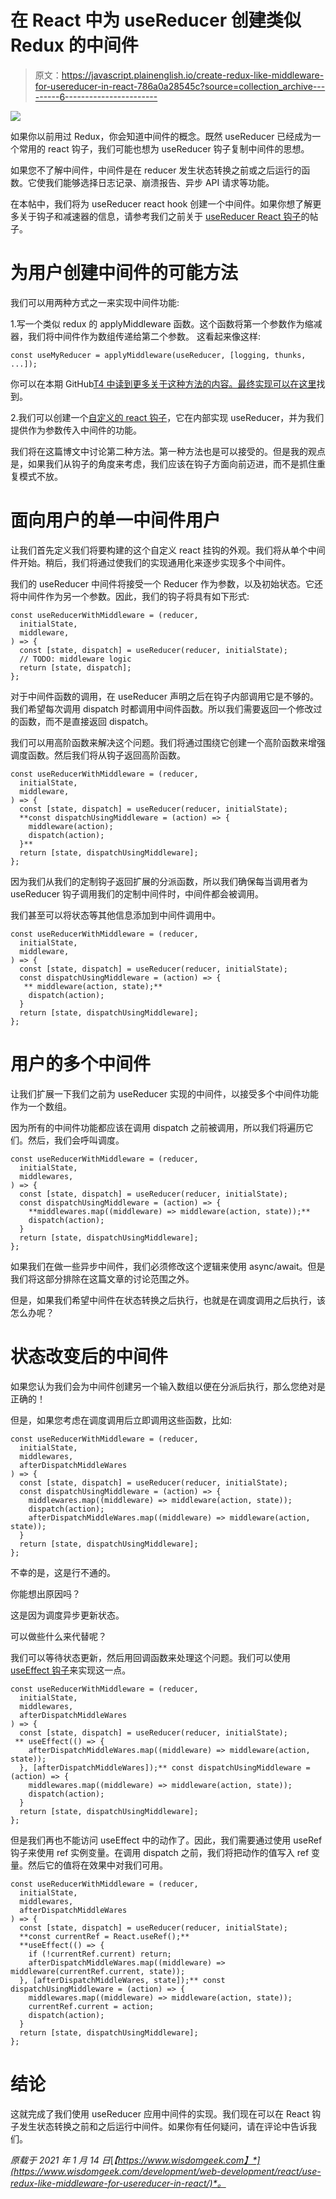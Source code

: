 # 在 React 中为 useReducer 创建类似 Redux 的中间件

> 原文：<https://javascript.plainenglish.io/create-redux-like-middleware-for-usereducer-in-react-786a0a28545c?source=collection_archive---------6----------------------->

![](img/b27a2fb2921b3345a4f2793e57db8428.png)

如果你以前用过 Redux，你会知道中间件的概念。既然 useReducer 已经成为一个常用的 react 钩子，我们可能也想为 useReducer 钩子复制中间件的思想。

如果您不了解中间件，中间件是在 reducer 发生状态转换之前或之后运行的函数。它使我们能够选择日志记录、崩溃报告、异步 API 请求等功能。

在本帖中，我们将为 useReducer react hook 创建一个中间件。如果你想了解更多关于钩子和减速器的信息，请参考我们之前关于 [useReducer React 钩子](https://www.wisdomgeek.com/development/web-development/react/understanding-the-usereducer-hook-in-react/)的帖子。

# 为用户创建中间件的可能方法

我们可以用两种方式之一来实现中间件功能:

1.写一个类似 redux 的 applyMiddleware 函数。这个函数将第一个参数作为缩减器，我们将中间件作为数组传递给第二个参数。
这看起来像这样:

```
const useMyReducer = applyMiddleware(useReducer, [logging, thunks, ...]);
```

你可以在本期 GitHub[T4 中读到更多关于这种方法的内容。最终实现可以在](https://github.com/streamich/react-use/issues/164)[这里](https://github.com/streamich/react-use/blob/master/src/createReducer.ts)找到。

2.我们可以创建一个[自定义的 react 钩子](https://www.wisdomgeek.com/development/web-development/react/how-to-write-your-own-custom-react-hooks/)，它在内部实现 useReducer，并为我们提供作为参数传入中间件的功能。

我们将在这篇博文中讨论第二种方法。第一种方法也是可以接受的。但是我的观点是，如果我们从钩子的角度来考虑，我们应该在钩子方面向前迈进，而不是抓住重复模式不放。

# 面向用户的单一中间件用户

让我们首先定义我们将要构建的这个自定义 react 挂钩的外观。我们将从单个中间件开始。稍后，我们将通过使我们的实现通用化来逐步实现多个中间件。

我们的 useReducer 中间件将接受一个 Reducer 作为参数，以及初始状态。它还将中间件作为另一个参数。因此，我们的钩子将具有如下形式:

```
const useReducerWithMiddleware = (reducer,
  initialState,
  middleware,
) => {
  const [state, dispatch] = useReducer(reducer, initialState);
  // TODO: middleware logic 
  return [state, dispatch];
};
```

对于中间件函数的调用，在 useReducer 声明之后在钩子内部调用它是不够的。我们希望每次调用 dispatch 时都调用中间件函数。所以我们需要返回一个修改过的函数，而不是直接返回 dispatch。

我们可以用高阶函数来解决这个问题。我们将通过围绕它创建一个高阶函数来增强调度函数。然后我们将从钩子返回高阶函数。

```
const useReducerWithMiddleware = (reducer,
  initialState,
  middleware,
) => {
  const [state, dispatch] = useReducer(reducer, initialState);
  **const dispatchUsingMiddleware = (action) => {
    middleware(action);
    dispatch(action);
  }**
  return [state, dispatchUsingMiddleware];
};
```

因为我们从我们的定制钩子返回扩展的分派函数，所以我们确保每当调用者为 useReducer 钩子调用我们的定制中间件时，中间件都会被调用。

我们甚至可以将状态等其他信息添加到中间件调用中。

```
const useReducerWithMiddleware = (reducer,
  initialState,
  middleware,
) => {
  const [state, dispatch] = useReducer(reducer, initialState);
  const dispatchUsingMiddleware = (action) => {
   ** middleware(action, state);**
    dispatch(action);
  }
  return [state, dispatchUsingMiddleware];
};
```

# 用户的多个中间件

让我们扩展一下我们之前为 useReducer 实现的中间件，以接受多个中间件功能作为一个数组。

因为所有的中间件功能都应该在调用 dispatch 之前被调用，所以我们将遍历它们。然后，我们会呼叫调度。

```
const useReducerWithMiddleware = (reducer,
  initialState,
  middlewares,
) => {
  const [state, dispatch] = useReducer(reducer, initialState);
  const dispatchUsingMiddleware = (action) => {
    **middlewares.map((middleware) => middleware(action, state));**
    dispatch(action);
  }
  return [state, dispatchUsingMiddleware];
};
```

如果我们在做一些异步中间件，我们必须修改这个逻辑来使用 async/await。但是我们将这部分排除在这篇文章的讨论范围之外。

但是，如果我们希望中间件在状态转换之后执行，也就是在调度调用之后执行，该怎么办呢？

# 状态改变后的中间件

如果您认为我们会为中间件创建另一个输入数组以便在分派后执行，那么您绝对是正确的！

但是，如果您考虑在调度调用后立即调用这些函数，比如:

```
const useReducerWithMiddleware = (reducer,
  initialState,
  middlewares,
  afterDispatchMiddleWares
) => {
  const [state, dispatch] = useReducer(reducer, initialState);
  const dispatchUsingMiddleware = (action) => {
    middlewares.map((middleware) => middleware(action, state));
    dispatch(action);
    afterDispatchMiddleWares.map((middleware) => middleware(action, state));
  }
  return [state, dispatchUsingMiddleware];
};
```

不幸的是，这是行不通的。

你能想出原因吗？

这是因为调度异步更新状态。

可以做些什么来代替呢？

我们可以等待状态更新，然后用回调函数来处理这个问题。我们可以使用 [useEffect 钩子](https://www.wisdomgeek.com/development/web-development/react/react-hooks-and-local-storage-lets-build-a-todo-app/)来实现这一点。

```
const useReducerWithMiddleware = (reducer,
  initialState,
  middlewares,
  afterDispatchMiddleWares
) => {
  const [state, dispatch] = useReducer(reducer, initialState);
 ** useEffect(() => {
    afterDispatchMiddleWares.map((middleware) => middleware(action, state));
  }, [afterDispatchMiddleWares]);** const dispatchUsingMiddleware = (action) => {
    middlewares.map((middleware) => middleware(action, state));
    dispatch(action);
  }
  return [state, dispatchUsingMiddleware];
};
```

但是我们再也不能访问 useEffect 中的动作了。因此，我们需要通过使用 useRef 钩子来使用 ref 实例变量。在调用 dispatch 之前，我们将把动作的值写入 ref 变量。然后它的值将在效果中对我们可用。

```
const useReducerWithMiddleware = (reducer,
  initialState,
  middlewares,
  afterDispatchMiddleWares
) => {
  const [state, dispatch] = useReducer(reducer, initialState);
  **const currentRef = React.useRef();**
  **useEffect(() => {
    if (!currentRef.current) return;
    afterDispatchMiddleWares.map((middleware) => middleware(currentRef.current, state));
  }, [afterDispatchMiddleWares, state]);** const dispatchUsingMiddleware = (action) => {
    middlewares.map((middleware) => middleware(action, state));
    currentRef.current = action;
    dispatch(action);
  }
  return [state, dispatchUsingMiddleware];
};
```

# 结论

这就完成了我们使用 useReducer 应用中间件的实现。我们现在可以在 React 钩子发生状态转换之前和之后运行中间件。如果你有任何疑问，请在评论中告诉我们。

*原载于 2021 年 1 月 14 日*[*【https://www.wisdomgeek.com】*](https://www.wisdomgeek.com/development/web-development/react/use-redux-like-middleware-for-usereducer-in-react/)*。*